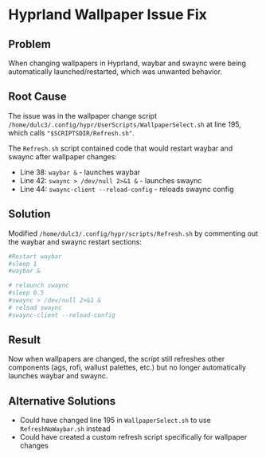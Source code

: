# Hyprland Wallpaper Issue Fix

## Problem
When changing wallpapers in Hyprland, waybar and swaync were being automatically launched/restarted, which was unwanted behavior.

## Root Cause
The issue was in the wallpaper change script `/home/dulc3/.config/hypr/UserScripts/WallpaperSelect.sh` at line 195, which calls `"$SCRIPTSDIR/Refresh.sh"`.

The `Refresh.sh` script contained code that would restart waybar and swaync after wallpaper changes:
- Line 38: `waybar &` - launches waybar
- Line 42: `swaync > /dev/null 2>&1 &` - launches swaync  
- Line 44: `swaync-client --reload-config` - reloads swaync config

## Solution
Modified `/home/dulc3/.config/hypr/scripts/Refresh.sh` by commenting out the waybar and swaync restart sections:

```bash
#Restart waybar
#sleep 1
#waybar &

# relaunch swaync
#sleep 0.5
#swaync > /dev/null 2>&1 &
# reload swaync
#swaync-client --reload-config
```

## Result
Now when wallpapers are changed, the script still refreshes other components (ags, rofi, wallust palettes, etc.) but no longer automatically launches waybar and swaync.

## Alternative Solutions
- Could have changed line 195 in `WallpaperSelect.sh` to use `RefreshNoWaybar.sh` instead
- Could have created a custom refresh script specifically for wallpaper changes